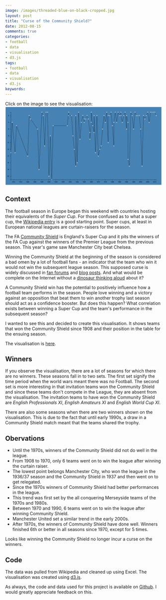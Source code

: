 ```yaml
---
image: /images/threaded-blue-on-black-cropped.jpg
layout: post
title: "Curse of the Community Shield?"
date: 2012-08-15
comments: true
categories:
- football
- data
- visualisation
- d3.js
tags:
- football
- data
- visualisation
- d3.js
keywords:
---
```


Click on the image to see the visualisation:
[![Community Shield visualisation](/images/community_shield.png "Community Shield Visualisation")](/visualizations/community_shield/index.html)

## Context
The football season in Europe began this weekend with countries hosting
their equivalents of the *Super Cup*. For those confused as to what a
super cup, the
[Wikipedia entry](http://en.wikipedia.org/wiki/Super_cup) is a good
starting point. Super cups, at least in European national
leagues are curtain-raisers for the season.

The FA [Community Shield](http://en.wikipedia.org/wiki/FA_Community_Shield)
is England's Super Cup and it pits the winners of the FA Cup against the
winners of the Premier League from the previous season. This year's game saw Manchester City
beat Chelsea.

Winning the Community Shield at the beginning of the
season is considered a bad omen by a lot of football fans - an indicator that the team who win it
would not win the subsequent league season. This supposed curse is
widely discussed in
[fan forums](http://www.redcafe.net/f6/curse-community-shield-165424/)
and
[blog posts](http://www.guardian.co.uk/football/2005/jan/26/theknowledge.sport). And
what would be complete on the Internet without a [dinosaur thinking
aloud](http://9gag.com/gag/5030472) about it?

<!--more-->

A Community Shield win has the
potential to positively influence how a football team performs in the
season. People love winning and a victory against an opposition that
beat them to win another trophy last season should act as a confidence
booster. But does this happen? What correlation exists between winning a
Super Cup and the team's performance in the subsequent season?

I wanted to see this and decided to create this visualisation. It shows
teams that won the Community Shield since 1908 and their position in the
table for the ensuing season.

The visualisation is [here](/visualizations/community_shield/index.html).

## Winners
If you observe the visualisation, there are a lot of seasons for which
there are no winners. These seasons fall in to two sets. The first set
signify the time period when the world wars meant there was no
Football. The second set is more interesting in that invitation teams
won the Community Shield and since these teams don't compete in the
League, they are absent from the visualisation. The invitation
teams to have won the Community Shield are *English Professionals XI*,
*English Amateurs XI* and *English World Cup XI*.

There are also some seasons when there are two winners shown on the
visualisation. This is due to the fact that until early 1990s, a draw in
a Community Shield match meant that the teams shared the trophy.

## Obervations
* Until the 1970s, winners of the Community Shield did not do well in
  the league.
* From 1908 to 1970, only 6 teams went on to win the league after
  winning the curtain raiser.
* The lowest point belongs Manchester City, who won the league in the
  1936/37 season and the Community Shield in 1937 and then went on to
  get relegated.
* Since the 1970s winners of Community Shield had better performances in
  the league.
* This trend was first set by the all conquering Merseyside teams of the
  1970s and 1980s.
* Between 1970 and 1990, 6 teams went on to win the league after winning
  Community  Shield.
* Manchester United set a similar trend in the early 2000s.
* After 1970s, the winners of Community Shield have done well. Winners
  finished 6th or better in all seasons since 1970, except for 5 times.

Looks like winning the Community Shield no longer incur a curse on the winners.

## Code
The data was pulled from Wikipedia and cleaned up using Excel. The
visualisation was created using [d3.js](http://d3js.org).

As always, the code and data used for this project is available on
[Github](https://github.com/sdqali/community_shield). I would greatly appreciate
feedback on this.
